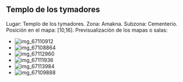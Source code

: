 ## Templo de los tymadores
Lugar: Templo de los tymadores.
Zona: Amakna.
Subzona: Cementerio.
Posición en el mapa: [10,16].
Previsualización de los mapas o salas:
- ![img_67110912](https://media.discordapp.net/attachments/1115311447145193482/1115363847428120656/67110912.jpg)
- ![img_67108864](https://media.discordapp.net/attachments/1115311447145193482/1115363825986834563/67108864.jpg)
- ![img_67112960](https://media.discordapp.net/attachments/1115311447145193482/1115363852314484847/67112960.jpg)
- ![img_67111936](https://media.discordapp.net/attachments/1115311447145193482/1115363850578051212/67111936.jpg)
- ![img_67113984](https://media.discordapp.net/attachments/1115311447145193482/1115363854172561499/67113984.jpg)
- ![img_67109888](https://media.discordapp.net/attachments/1115311447145193482/1115363827882676244/67109888.jpg)